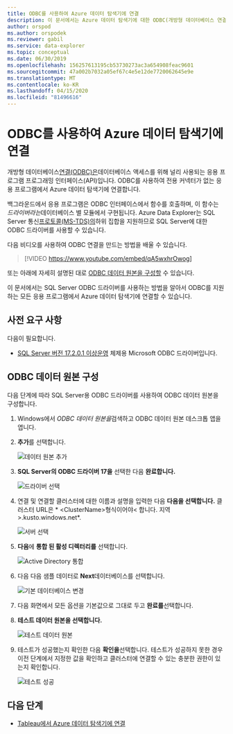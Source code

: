 ```yaml
---
title: ODBC를 사용하여 Azure 데이터 탐색기에 연결
description: 이 문서에서는 Azure 데이터 탐색기에 대한 ODBC(개방형 데이터베이스 연결) 연결을 설정하는 방법을 알아봅니다.
author: orspod
ms.author: orspodek
ms.reviewer: gabil
ms.service: data-explorer
ms.topic: conceptual
ms.date: 06/30/2019
ms.openlocfilehash: 156257613195cb53730273ac3a654908feac9601
ms.sourcegitcommit: 47a002b7032a05ef67c4e5e12de7720062645e9e
ms.translationtype: MT
ms.contentlocale: ko-KR
ms.lasthandoff: 04/15/2020
ms.locfileid: "81496616"
---
```

# <a name="connect-to-azure-data-explorer-with-odbc"></a>ODBC를 사용하여 Azure 데이터 탐색기에 연결

개방형 데이터베이스[연결(ODBC)은](/sql/odbc/reference/odbc-overview)데이터베이스 액세스를 위해 널리 사용되는 응용 프로그램 프로그래밍 인터페이스(API)입니다. ODBC를 사용하여 전용 커넥터가 없는 응용 프로그램에서 Azure 데이터 탐색기에 연결합니다.

백그라운드에서 응용 프로그램은 ODBC 인터페이스에서 함수를 호출하며, 이 함수는 *드라이버라는*데이터베이스 별 모듈에서 구현됩니다. Azure Data Explorer는 SQL Server 통신[프로토콜(MS-TDS)의](kusto/api/tds/index.md)하위 집합을 지원하므로 SQL Server에 대한 ODBC 드라이버를 사용할 수 있습니다.

다음 비디오를 사용하여 ODBC 연결을 만드는 방법을 배울 수 있습니다. 

> [!VIDEO https://www.youtube.com/embed/qA5wxhrOwog]

또는 아래에 자세히 설명된 대로 [ODBC 데이터 원본을 구성할](#configure-the-odbc-data-source) 수 있습니다. 

이 문서에서는 SQL Server ODBC 드라이버를 사용하는 방법을 알아서 ODBC를 지원하는 모든 응용 프로그램에서 Azure 데이터 탐색기에 연결할 수 있습니다. 

## <a name="prerequisites"></a>사전 요구 사항

다음이 필요합니다.

* [SQL Server 버전 17.2.0.1 이상운영](/sql/connect/odbc/download-odbc-driver-for-sql-server) 체제용 Microsoft ODBC 드라이버입니다.

## <a name="configure-the-odbc-data-source"></a>ODBC 데이터 원본 구성

다음 단계에 따라 SQL Server용 ODBC 드라이버를 사용하여 ODBC 데이터 원본을 구성합니다.

1. Windows에서 *ODBC 데이터 원본을*검색하고 ODBC 데이터 원본 데스크톱 앱을 엽니다.

1. **추가**를 선택합니다.

    ![데이터 원본 추가](media/connect-odbc/add-data-source.png)

1. **SQL Server의 ODBC 드라이버 17을** 선택한 다음 **완료합니다.**

    ![드라이버 선택](media/connect-odbc/select-driver.png)

1. 연결 및 연결할 클러스터에 대한 이름과 설명을 입력한 다음 **다음을 선택합니다.** 클러스터 URL은 * \<ClusterName\>형식이어야\< 합니다. 지역\>.kusto.windows.net*.

    ![서버 선택](media/connect-odbc/select-server.png)

1. **다음**에 **통합 된 활성 디렉터리를** 선택합니다.

    ![Active Directory 통합](media/connect-odbc/active-directory-integrated.png)

1. 다음 다음 샘플 데이터로 **Next**데이터베이스를 선택합니다.

    ![기본 데이터베이스 변경](media/connect-odbc/change-default-database.png)

1. 다음 화면에서 모든 옵션을 기본값으로 그대로 두고 **완료를**선택합니다.

1. **테스트 데이터 원본을 선택합니다.**

    ![테스트 데이터 원본](media/connect-odbc/test-data-source.png)

1. 테스트가 성공했는지 확인한 다음 **확인을**선택합니다. 테스트가 성공하지 못한 경우 이전 단계에서 지정한 값을 확인하고 클러스터에 연결할 수 있는 충분한 권한이 있는지 확인합니다.

    ![테스트 성공](media/connect-odbc/test-succeeded.png)

## <a name="next-steps"></a>다음 단계

* [Tableau에서 Azure 데이터 탐색기에 연결](tableau.md)